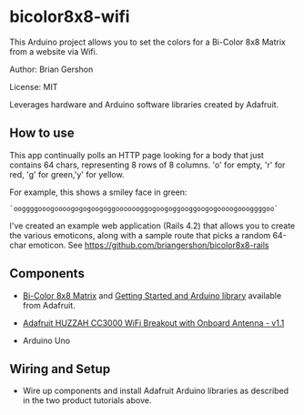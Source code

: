bicolor8x8-wifi
===============

This Arduino project allows you to set the colors for a Bi-Color 8x8 Matrix
from a website via Wifi.

Author: Brian Gershon

License: MIT

Leverages hardware and Arduino software libraries created by Adafruit.

How to use
----------

This app continually polls an HTTP page looking for a body that just contains
64 chars, representing 8 rows of 8 columns. 'o' for empty, 'r' for red,
'g' for green,'y' for yellow.

For example, this shows a smiley face in green:

    `ooggggooogoooogogogoogoggooooooggogoogoggooggoogogoooogoooggggoo`

I've created an example web application (Rails 4.2) that allows you to create the
various emoticons, along with a sample route that picks a random 64-char emoticon.
See <https://github.com/briangershon/bicolor8x8-rails>

Components
----------

* [Bi-Color 8x8 Matrix](https://www.adafruit.com/products/902) and [Getting Started and Arduino library](https://learn.adafruit.com/adafruit-led-backpack/bi-color-8x8-matrix) available from Adafruit.

* [Adafruit HUZZAH CC3000 WiFi Breakout with Onboard Antenna - v1.1](https://www.adafruit.com/product/1469)

* Arduino Uno

Wiring and Setup
----------------

* Wire up components and install Adafruit Arduino libraries as described in the two product tutorials above.
